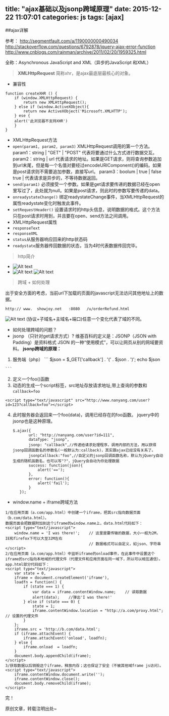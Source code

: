 title: "ajax基础以及jsonp跨域原理"
date: 2015-12-22 11:07:01
categories: js
tags: [ajax]
---

##ajax详解

参考：
http://segmentfault.com/a/1190000000490034
http://stackoverflow.com/questions/6792878/jquery-ajax-error-function
http://www.cnblogs.com/rainman/archive/2011/02/20/1959325.html

全称：Asynchronous JavaScript and XML（异步的JavaScript 和XML）

>**XMLHttpRequest**
> 简称xhr，是ajax最底层最核心的对象。

- 兼容性
```
function createXHR () {
	if (window.XMLHttpRequest) {
		return new XMLHttpRequest();
	} else if (window.ActiveXObject){
		return new ActiveXObject('Microsoft.XMLHTTP');
	} ese {
	alert('此浏览器不支持XHR')
	}
}
```
- XMLHttpRequest方法
 - `open(param1, param2, param3)`
XMLHttpRequest调用的第一个方法。
param1：string | "GET" | "POST" 代表将要通过什么方式进行数据交互。
param2：string | url 代表请求的地址。如果是GET请求，则将查询参数追加到url末尾，但是每一个名值对要经过encodeURIComponent()的编码。如果是post请求则不需要追加参数，直接写url。
param3：boolum | true | false true | 代表请求是异步的，不等待数据返回。
 - `send(param1)`
必须接受一个参数。如果是get请求要传递的数据已经在open里写过了，此处就为null。如果是post请求，则此时的参数写要传递的data。
 - `onreadystateChange()`
绑定readystateChange事件，当XMLHttpRequest的属性readystate变化时触发此事件。
 - `setRequestHeader()` 设置请求时的http头信息，说明数据的格式。这个方法只在post请求时用到，并且要在open、send方法之间调用。
- XMLHttpRequest属性
 - `responseText`
 - `responseXML`
 - `status`从服务器响应回来的http状态码
 - `readystate`服务器传回数据的状态，当为4时代表数据传回完毕。


> http简介

- ![Alt text](http://7xpcne.com1.z0.glb.clouddn.com/ajax1.png)
- ![Alt text](http://7xpcne.com1.z0.glb.clouddn.com/ajax2.png)
![Alt text](http://7xpcne.com1.z0.glb.clouddn.com/ajax3.png)


> 跨域 + 如何处理

出于安全方面的考虑，当前url下加载的页面的javascript无法访问其他地址上的数据。
```
http:// www.  showjoy.net   :8080   /u/orderRefund.html
```
![Alt text](http://7xpcne.com1.z0.glb.clouddn.com/ajax4.png)
(协议+子域名+主域名+端口)任意一个变化代表了域的不同。
- 如何处理跨域的问题？
 - jsonp （只针对get请求方式）?
 维基百科的定义是：JSONP（JSON with Padding）是资料格式 JSON 的一种“使用模式”，可以让网页从别的网域要资料。
 **jsonp跨域的原理：**
  1. 服务端（php）
	```
	$json = $_GET['callback'] . '(' . $json . ')';
	echo $json
	
	```
	
  2.  定义一个foo()函数
  3. 动态的生成一个script标签，src地址存放请求地址,带上查询的参数和`callback=foo`
  ```
  <script type="text/javascript" src="http://www.nanyang.com/user?id=123?callback=foo"></script>
  ```
   4. 此时服务器会返回来一个foo(data)，调用已经存在的foo函数。
   jquery中的jsonp也是这种原理。
	  ```
	  $.ajax({
             url: "http://nanyang.com/user?id=111",
             dataType: "jsonp",
             jsonp: "callback",//传递给请求处理程序，调用内部的方法，用以获得jsonp回调函数名的参数名(一般默认为:callback)，其实跟ajax已经没有关系了。
             jsonpCallback:"foo",//自定义的jsonp回调函数名称，默认为jQuery自动生成的随机函数名，也可以写"?"，jQuery会自动为你处理数据
             success: function(json){
                 alert('==');
             },
             error: function(){
                 alert('fail');
             }
         });
	  ```
   
  -  window.name + iframe跨域方法
```
1/在应用页面（a.com/app.html）中创建一个iframe，把其src指向数据页面（b.com/data.html）。
数据页面会把数据附加到这个iframe的window.name上，data.html代码如下：
<script type="text/javascript">
    window.name = 'I was there!';    // 这里是要传输的数据，大小一般为2M，IE和firefox下可以大至32M左右
                                     // 数据格式可以自定义，如json、字符串
</script>
2/在应用页面（a.com/app.html）中监听iframe的onload事件，在此事件中设置这个iframe的src指向本地域的代理文件（代理文件和应用页面在同一域下，所以可以相互通信）。app.html部分代码如下：
<script type="text/javascript">
    var state = 0, 
    iframe = document.createElement('iframe'),
    loadfn = function() {
        if (state === 1) {
            var data = iframe.contentWindow.name;    // 读取数据
            alert(data);    //弹出'I was there!'
        } else if (state === 0) {
            state = 1;
            iframe.contentWindow.location = "http://a.com/proxy.html";    // 设置的代理文件
        }  
    };
    iframe.src = 'http://b.com/data.html';
    if (iframe.attachEvent) {
        iframe.attachEvent('onload', loadfn);
    } else {
        iframe.onload  = loadfn;
    }
    document.body.appendChild(iframe);
</script>
3/获取数据以后销毁这个iframe，释放内存；这也保证了安全（不被其他域frame js访问）。
<script type="text/javascript">
    iframe.contentWindow.document.write('');
    iframe.contentWindow.close();
    document.body.removeChild(iframe);
</script>

```

   
完！

原创文章，转载注明出处~